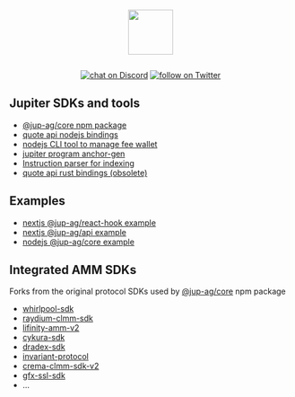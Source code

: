 <p align="center">
    <img src="https://jup.ag/svg/jupiter-logo.svg" style="padding: 1em; height: 80px"/>
</p>
<p align="center">
    <a href="https://discord.gg/jup">
        <img src="https://img.shields.io/discord/897540204506775583?logo=discord"
            alt="chat on Discord"></a>
    <a href="https://twitter.com/intent/follow?screen_name=JupiterExchange">
        <img src="https://img.shields.io/twitter/follow/JupiterExchange?style=social&logo=twitter"
            alt="follow on Twitter"></a>
</p>

## Jupiter SDKs and tools

- [@jup-ag/core npm package](https://www.npmjs.com/package/@jup-ag/core)
- [quote api nodejs bindings](https://github.com/jup-ag/jupiter-quote-api-node)
- [nodejs CLI tool to manage fee wallet](https://github.com/jup-ag/jupiter-cli)
- [jupiter program anchor-gen](https://github.com/jup-ag/jupiter-cpi)
- [Instruction parser for indexing](https://github.com/jup-ag/instruction-parser)
- [quote api rust bindings (obsolete)](https://github.com/jup-ag/jupiter-quote-api-rs)

## Examples

- [nextjs @jup-ag/react-hook example](https://github.com/jup-ag/jupiter-nextjs-example)
- [nextjs @jup-ag/api example](https://github.com/jup-ag/jupiter-api-nextjs-example)
- [nodejs @jup-ag/core example](https://github.com/jup-ag/jupiter-core-example)

## Integrated AMM SDKs

Forks from the original protocol SDKs used by [@jup-ag/core](https://www.npmjs.com/package/@jup-ag/core) npm package

- [whirlpool-sdk](https://github.com/jup-ag/whirlpool-sdk)
- [raydium-clmm-sdk](https://github.com/jup-ag/raydium-clmm-sdk)
- [lifinity-amm-v2](https://github.com/jup-ag/lifinity-amm-v2)
- [cykura-sdk](https://github.com/jup-ag/cykura-sdk)
- [dradex-sdk](https://github.com/jup-ag/dradex-sdk)
- [invariant-protocol](https://github.com/jup-ag/invariant-protocol)
- [crema-clmm-sdk-v2](https://github.com/jup-ag/crema-clmm-sdk-v2)
- [gfx-ssl-sdk](https://github.com/jup-ag/gfx-ssl-sdk)
- ...
